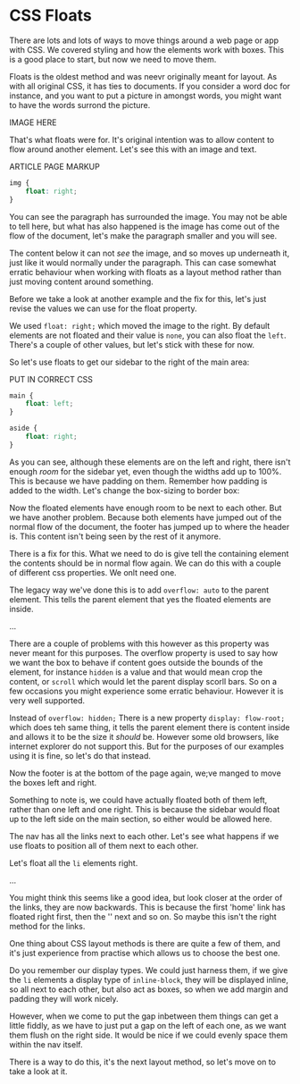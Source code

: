 # CSS Floats

There are lots and lots of ways to move things around a web page or app with CSS. We covered styling and how the elements work with boxes. This is a good place to start, but now we need to move them.

Floats is the oldest method and was neevr originally meant for layout. As with all original CSS, it has ties to documents. If you consider a word doc for instance, and you want to put a picture in amongst words, you might want to have the words surrond the picture.

IMAGE HERE

That's what floats were for. It's original intention was to allow content to flow around another element. Let's see this with an image and text.

ARTICLE PAGE MARKUP

```css
img {
	float: right;
}
```

You can see the paragraph has surrounded the image. You may not be able to tell here, but what has also happened is the image has come out of the flow of the document, let's make the paragraph smaller and you will see.

The content below it can not _see_ the image, and so moves up underneath it, just like it would normally under the paragraph. This can case somewhat erratic behaviour when working with floats as a layout method rather than just moving content around something.

Before we take a look at another example and the fix for this, let's just revise the values we can use for the float property.

We used `float: right;` which moved the image to the right. By default elements are not floated and their value is `none`, you can also float the `left`. There's a couple of other values, but let's stick with these for now.

So let's use floats to get our sidebar to the right of the main area:

PUT IN CORRECT CSS

```css
main {
	float: left;
}

aside {
	float: right;
}
```

As you can see, although these elements are on the left and right, there isn't enough _room_ for the sidebar yet, even though the widths add up to 100%. This is because we have padding on them. Remember how padding is added to the width. Let's change the box-sizing to border box:

Now the floated elements have enough room to be next to each other. But we have another problem. Because both elements have jumped out of the normal flow of the document, the footer has jumped up to where the header is. This content isn't being seen by the rest of it anymore.

There is a fix for this. What we need to do is give tell the containing element the contents should be in normal flow again. We can do this with a couple of different css properties. We onlt need one.

The legacy way we've done this is to add `overflow: auto` to the parent element. This tells the parent element that yes the floated elements are inside.

...

There are a couple of problems with this however as this property was never meant for this purposes. The overflow property is used to say how we want the box to behave if content goes outside the bounds of the element, for instance `hidden` is a value and that would mean crop the content, or `scroll` which would let the parent display scorll bars. So on a few occasions you might experience some erratic behaviour. However it is very well supported.

Instead of `overflow: hidden;` There is a new property `display: flow-root;` which does teh same thing, it tells the parent element there is content inside and allows it to be the size it _should_ be. However some old browsers, like internet explorer do not support this. But for the purposes of our examples using it is fine, so let's do that instead.

Now the footer is at the bottom of the page again, we;ve manged to move the boxes left and right.

Something to note is, we could have actually floated both of them left, rather than one left and one right. This is because the sidebar would float up to the left side on the main section, so either would be allowed here.

The nav has all the links next to each other. Let's see what happens if we use floats to position all of them next to each other.

Let's float all the `li` elements right.

...

You might think this seems like a good idea, but look closer at the order of the links, they are now backwards. This is because the first 'home' link has floated right first, then the '' next and so on. So maybe this isn't the right method for the links.

One thing about CSS layout methods is there are quite a few of them, and it's just experience from practise which allows us to choose the best one.

Do you remember our display types. We could just harness them, if we give the `li` elements a display type of `inline-block`, they will be displayed inline, so all next to each other, but also act as boxes, so when we add margin and padding they will work nicely.

However, when we come to put the gap inbetween them things can get a little fiddly, as we have to just put a gap on the left of each one, as we want them flush on the right side. It would be nice if we could evenly space them within the nav itself.

There is a way to do this, it's the next layout method, so let's move on to take a look at it.